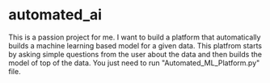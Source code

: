 # automated_ai
This is a passion project for me. I want to build a platform that automatically builds a machine learning based model for a given data. This platfrom starts by asking simple questions from the user about the data and then builds the model of top of the data.
You just need to run "Automated_ML_Platform.py" file.
